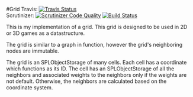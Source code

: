 #Grid
Travis: [![Travis Status](https://travis-ci.org/TheWass/Grid.svg?branch=master)](https://travis-ci.org/TheWass/Grid.svg?branch=master)  
Scrutinizer: [![Scrutinizer Code Quality](https://scrutinizer-ci.com/g/TheWass/Grid/badges/quality-score.png?b=master)](https://scrutinizer-ci.com/g/TheWass/Grid/?branch=master) [![Build Status](https://scrutinizer-ci.com/g/TheWass/Grid/badges/build.png?b=master)](https://scrutinizer-ci.com/g/TheWass/Grid/build-status/master)

This is my implementation of a grid.  This grid is designed to be used in 2D or 3D games as a datastructure.

The grid is similar to a graph in function, however the grid's neighboring nodes are immutable.

The grid is an SPLObjectStorage of many cells.
Each cell has a coordinate which functions as its ID.
The cell has an SPLObjectStorage of all the neighbors and associated weights to the neighbors only if the weights are not default.
Otherwise, the neighbors are calculated based on the coordinate system.
